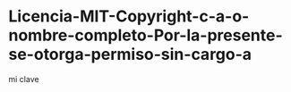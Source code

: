 # Licencia-MIT-Copyright-c-a-o-nombre-completo-Por-la-presente-se-otorga-permiso-sin-cargo-a
mi clave
